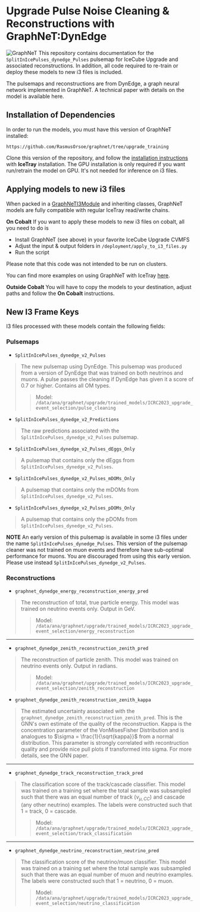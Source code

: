 ﻿

#  Upgrade Pulse Noise Cleaning & Reconstructions with GraphNeT:DynEdge 

![GraphNeT](https://github.com/graphnet-team/graphnet/blob/main/assets/identity/graphnet-logo-and-wordmark.png)
This repository contains documentation for the `SplitInIcePulses_dynedge_Pulses` pulsemap for IceCube Upgrade and associated reconstructions. In addition, all code required to re-train or deploy these models to new i3 files is included. 

The pulsemaps and reconstructions are from DynEdge, a graph neural network implemented in GraphNeT. A technical paper with details on the model is available here.

## Installation of Dependencies

 In order to run the models, you must have this version of GraphNeT installed: 
 

    https://github.com/RasmusOrsoe/graphnet/tree/upgrade_training

Clone this version of the repository, and follow the [installation instructions](https://github.com/RasmusOrsoe/graphnet/tree/upgrade_training) with **IceTray** installation. 
The GPU installation is only required if you want run/retrain the model on GPU. It's not needed for inference on i3 files.
  

##  Applying models to new i3 files

  When packed in a [GraphNeTI3Module](https://github.com/graphnet-team/graphnet/blob/e6110080aff504d0e3903d9cee208f28dc09c428/src/graphnet/deployment/i3modules/graphnet_module.py#L29) and inheriting classes, GraphNeT models are fully compatible with regular IceTray read/write chains. 

**On Cobalt**
If you want to apply these models to new i3 files on cobalt, all you need to do is

- Install GraphNeT (see above) in your favorite IceCube Upgrade CVMFS
- Adjust the input & output folders in `/deployment/apply_to_i3_files.py`
- Run the script

Please note that this code was not intended to be run on clusters.

You can find more examples on using GraphNeT with IceTray [here](https://github.com/graphnet-team/graphnet/tree/main/examples/01_icetray).

**Outside Cobalt**
You will have to copy the models to your destination, adjust paths and follow the **On Cobalt** instructions. 

## New I3 Frame Keys
I3 files processed with these models contain the following fields:


### Pulsemaps
 * `SplitInIcePulses_dynedge_v2_Pulses`
>The new pulsemap using DynEdge. This pulsemap was produced from a version of DynEdge that was trained on both neutrinos and muons. A pulse passes the cleaning if DynEdge has given it a score of 0.7 or higher.  Contains all OM types.
>>Model: `/data/ana/graphnet/upgrade/trained_models/ICRC2023_upgrade_event_selection/pulse_cleaning`
- `SplitInIcePulses_dynedge_v2_Predictions`
>The raw predictions associated with the `SplitInIcePulses_dynedge_v2_Pulses` pulsemap.
 * `SplitInIcePulses_dynedge_v2_Pulses_dEggs_Only`
>A pulsemap that contains only the dEggs from `SplitInIcePulses_dynedge_v2_Pulses`.  
 * `SplitInIcePulses_dynedge_v2_Pulses_mDOMs_Only`
>A pulsemap that contains only the mDOMs from `SplitInIcePulses_dynedge_v2_Pulses`.  
 * `SplitInIcePulses_dynedge_v2_Pulses_pDOMs_Only`
>A pulsemap that contains only the pDOMs from `SplitInIcePulses_dynedge_v2_Pulses`.  

**NOTE**
An early version of this pulsemap is available in some i3 files under the name `SplitInIcePulses_dynedge_Pulses`. This version of the pulsemap cleaner was not trained on muon events and therefore have sub-optimal performance for muons. You are discouraged from using this early version. Please use instead `SplitInIcePulses_dynedge_v2_Pulses`.

### Reconstructions
- `graphnet_dynedge_energy_reconstruction_energy_pred`
> The reconstruction of total, true particle energy. This model was trained on neutrino events only. Output in GeV. 
>>Model: `/data/ana/graphnet/upgrade/trained_models/ICRC2023_upgrade_event_selection/energy_reconstruction`
___
- `graphnet_dynedge_zenith_reconstruction_zenith_pred`
> The reconstruction of particle zenith. This model was trained on neutrino events only. Output in radians.
>>Model: `/data/ana/graphnet/upgrade/trained_models/ICRC2023_upgrade_event_selection/zenith_reconstruction`

- `graphnet_dynedge_zenith_reconstruction_zenith_kappa`
>The estimated uncertainty associated with the `graphnet_dynedge_zenith_reconstruction_zenith_pred`. This is the GNN's own estimate of the quality of the reconstruction. Kappa is the concentration parameter of the VonMisesFisher Distribution and is analogues to $\sigma = \frac{1}{\sqrt{kappa}}$ from a normal distribution. This parameter is strongly correlated with recontruction quality and provide nice pull plots if transformed into sigma. For more details, see the GNN paper.
___
- `graphnet_dynedge_track_reconstruction_track_pred`
> The classification score of the track/cascade classifier. This model was trained on a training set where the total sample was subsampled such that there was an equal number of track ($\nu_{\mu,CC}$) and cascade (any other neutrino) examples. The labels were constructed such that 1 = track, 0 = cascade.
>>Model: `/data/ana/graphnet/upgrade/trained_models/ICRC2023_upgrade_event_selection/track_classification`
___
- `graphnet_dynedge_neutrino_reconstruction_neutrino_pred`
> The classification score of the neutrino/muon classifier. This model was trained on a training set where the total sample was subsampled such that there was an equal number of muon and neutrino examples. The labels were constructed such that 1 = neutrino, 0 = muon.
>>Model: `/data/ana/graphnet/upgrade/trained_models/ICRC2023_upgrade_event_selection/neutrino_classification`

  

